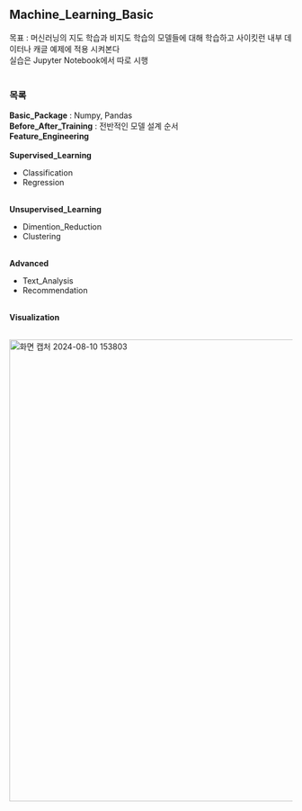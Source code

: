 ## Machine_Learning_Basic </br>
목표 : 머신러닝의 지도 학습과 비지도 학습의 모델들에 대해 학습하고 사이킷런 내부 데이터나 캐글 예제에 적용 시켜본다 </br>
실습은 Jupyter Notebook에서 따로 시행</br></br>

### 목록
**Basic_Package** : Numpy, Pandas </br> 
**Before_After_Training** : 전반적인 모델 설계 순서 </br>
**Feature_Engineering** </br></br>
**Supervised_Learning**</br>
- Classification </br>
- Regression </br></br>

**Unsupervised_Learning**</br>
- Dimention_Reduction </br>
- Clustering </br></br>

**Advanced**

- Text_Analysis </br>
- Recommendation </br></br>

**Visualization**</br></br>


<img width="821" alt="화면 캡처 2024-08-10 153803" src="https://github.com/user-attachments/assets/51da1d4d-acc4-4356-ad0a-c311c5bad375">
